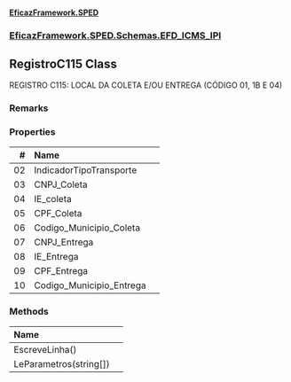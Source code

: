 #### [EficazFramework.SPED](EficazFrameworkSPED.md 'EficazFramework SPED')
### [EficazFramework.SPED.Schemas.EFD_ICMS_IPI](EficazFramework.SPED.Schemas.EFD_ICMS_IPI.md 'EficazFramework.SPED.Schemas.EFD_ICMS_IPI')

## RegistroC115 Class

REGISTRO C115: LOCAL DA COLETA E/OU ENTREGA (CÓDIGO 01, 1B E 04)

### Remarks
### Properties

| # | Name | |
| ---: | :--- | :--- |
| 02 | IndicadorTipoTransporte |  |
| 03 | CNPJ_Coleta |  |
| 04 | IE_coleta |  |
| 05 | CPF_Coleta |  |
| 06 | Codigo_Municipio_Coleta |  |
| 07 | CNPJ_Entrega |  |
| 08 | IE_Entrega |  |
| 09 | CPF_Entrega |  |
| 10 | Codigo_Municipio_Entrega |  |
### Methods

| Name | |
| :--- | :--- |
| EscreveLinha() |  |
| LeParametros(string[]) |  |
